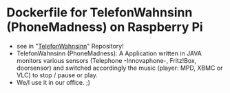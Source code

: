 # Dockerfile for TelefonWahnsinn (PhoneMadness) on Raspberry Pi
* see in "[TelefonWahnsinn](https://github.com/Tob1as/TelefonWahnsinn)" Repository!
* TelefonWahnsinn (PhoneMadness): A Application written in JAVA monitors various sensors (Telephone -Innovaphone-, Fritz!Box, doorsensor) and switched accordingly the music (player: MPD, XBMC or VLC) to stop / pause or play.
* We/I use it in our office. ;)
